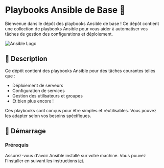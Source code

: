# Playbooks Ansible de Base 🚀

Bienvenue dans le dépôt des playbooks Ansible de base ! Ce dépôt contient une collection de playbooks Ansible pour vous aider à automatiser vos tâches de gestion des configurations et déploiement.

![Ansible Logo](https://upload.wikimedia.org/wikipedia/commons/thumb/2/24/Ansible_logo.svg/832px-Ansible_logo.svg.png)

## 📜 Description

Ce dépôt contient des playbooks Ansible pour des tâches courantes telles que :

- Déploiement de serveurs
- Configuration de services
- Gestion des utilisateurs et groupes
- Et bien plus encore !

Ces playbooks sont conçus pour être simples et réutilisables. Vous pouvez les adapter selon vos besoins spécifiques.

## 🚀 Démarrage

### Prérequis

Assurez-vous d'avoir Ansible installé sur votre machine. Vous pouvez l'installer en suivant les instructions [ici](https://docs.ansible.com/ansible/latest/installation_guide/intro_installation.html).
